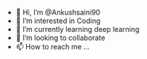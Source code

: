 - 👋 Hi, I’m @Ankushsaini90
- 👀 I’m interested in Coding
- 🌱 I’m currently learning deep learning
- 💞️ I’m looking to collaborate 
- 📫 How to reach me ...

<!---
Ankushsaini90/Ankushsaini90 is a ✨ special ✨ repository because its `README.md` (this file) appears on your GitHub profile.
You can click the Preview link to take a look at your changes.
--->

